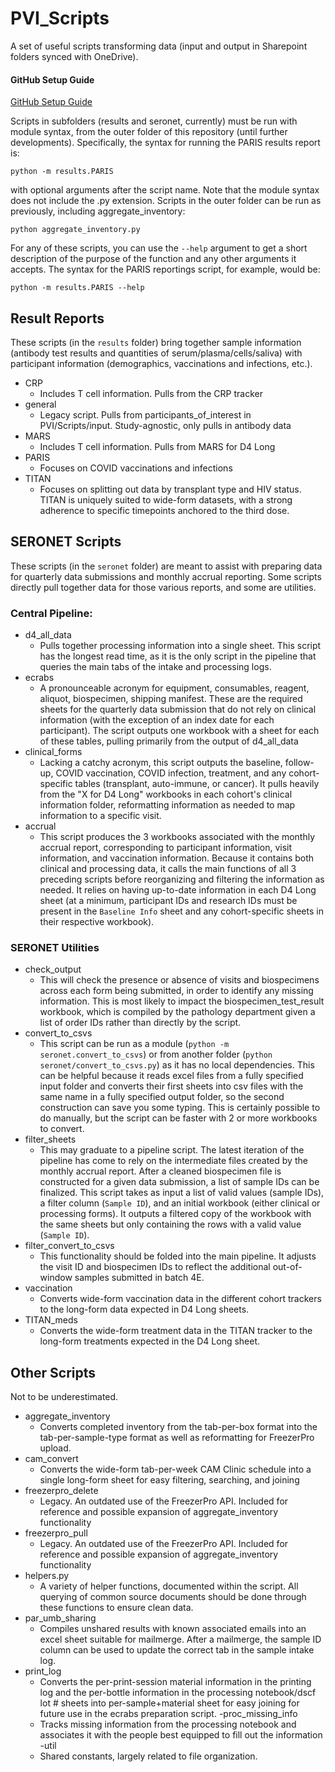 # PVI_Scripts

A set of useful scripts transforming data (input and output in Sharepoint folders synced with OneDrive).


#### GitHub Setup Guide
[GitHub Setup Guide](#create-a-github-account)


Scripts in subfolders (results and seronet, currently) must be run with module syntax, from the outer folder of this repository (until further developments). Specifically, the syntax for running the PARIS results report is:
```
python -m results.PARIS
```
with optional arguments after the script name.
Note that the module syntax does not include the .py extension.
Scripts in the outer folder can be run as previously, including aggregate_inventory:
```
python aggregate_inventory.py
```

For any of these scripts, you can use the `--help` argument to get a short description of the purpose of the function and any other arguments it accepts. The syntax for the PARIS reportings script, for example, would be:
```
python -m results.PARIS --help
```

## Result Reports

These scripts (in the `results` folder) bring together sample information (antibody test results and quantities of serum/plasma/cells/saliva) with participant information (demographics, vaccinations and infections, etc.).

- CRP
    - Includes T cell information. Pulls from the CRP tracker
- general
    - Legacy script. Pulls from participants_of_interest in PVI/Scripts/input. Study-agnostic, only pulls in antibody data
- MARS
    - Includes T cell information. Pulls from MARS for D4 Long
- PARIS
    - Focuses on COVID vaccinations and infections
- TITAN
    - Focuses on splitting out data by transplant type and HIV status. TITAN is uniquely suited to wide-form datasets, with a strong adherence to specific timepoints anchored to the third dose.


## SERONET Scripts

These scripts (in the `seronet` folder) are meant to assist with preparing data for quarterly data submissions and monthly accrual reporting. Some scripts directly pull together data for those various reports, and some are utilities.

### Central Pipeline:
- d4_all_data
    - Pulls together processing information into a single sheet. This script has the longest read time, as it is the only script in the pipeline that queries the main tabs of the intake and processing logs.
- ecrabs
    - A pronounceable acronym for equipment, consumables, reagent, aliquot, biospecimen, shipping manifest. These are the required sheets for the quarterly data submission that do not rely on clinical information (with the exception of an index date for each participant). The script outputs one workbook with a sheet for each of these tables, pulling primarily from the output of d4_all_data
- clinical_forms
    - Lacking a catchy acronym, this script outputs the baseline, follow-up, COVID vaccination, COVID infection, treatment, and any cohort-specific tables (transplant, auto-immune, or cancer). It pulls heavily from the "X for D4 Long" workbooks in each cohort's clinical information folder, reformatting information as needed to map information to a specific visit.
- accrual
    - This script produces the 3 workbooks associated with the monthly accrual report, corresponding to participant information, visit information, and vaccination information. Because it contains both clinical and processing data, it calls the main functions of all 3 preceding scripts before reorganizing and filtering the information as needed. It relies on having up-to-date information in each D4 Long sheet (at a minimum, participant IDs and research IDs must be present in the `Baseline Info` sheet and any cohort-specific sheets in their respective workbook).
### SERONET Utilities
- check_output
    - This will check the presence or absence of visits and biospecimens across each form being submitted, in order to identify any missing information. This is most likely to impact the biospecimen_test_result workbook, which is compiled by the pathology department given a list of order IDs rather than directly by the script.
- convert_to_csvs
    - This script can be run as a module (`python -m seronet.convert_to_csvs`) or from another folder (`python seronet/convert_to_csvs.py`) as it has no local dependencies. This can be helpful because it reads excel files from a fully specified input folder and converts their first sheets into csv files with the same name in a fully specified output folder, so the second construction can save you some typing. This is certainly possible to do manually, but the script can be faster with 2 or more workbooks to convert.
- filter_sheets
    - This may graduate to a pipeline script. The latest iteration of the pipeline has come to rely on the intermediate files created by the monthly accrual report. After a cleaned biospecimen file is constructed for a given data submission, a list of sample IDs can be finalized. This script takes as input a list of valid values (sample IDs), a filter column (`Sample ID`), and an initial workbook (either clinical or processing forms). It outputs a filtered copy of the workbook with the same sheets but only containing the rows with a valid value (`Sample ID`).
- filter_convert_to_csvs
    - This functionality should be folded into the main pipeline. It adjusts the visit ID and biospecimen IDs to reflect the additional out-of-window samples submitted in batch 4E.
- vaccination
    - Converts wide-form vaccination data in the different cohort trackers to the long-form data expected in D4 Long sheets.
- TITAN_meds
    - Converts the wide-form treatment data in the TITAN tracker to the long-form treatments expected in the D4 Long sheet.


## Other Scripts

Not to be underestimated.

- aggregate_inventory
    - Converts completed inventory from the tab-per-box format into the tab-per-sample-type format as well as reformatting for FreezerPro upload.
- cam_convert
    - Converts the wide-form tab-per-week CAM Clinic schedule into a single long-form sheet for easy filtering, searching, and joining
- freezerpro_delete
    - Legacy. An outdated use of the FreezerPro API. Included for reference and possible expansion of aggregate_inventory functionality
- freezerpro_pull
    - Legacy. An outdated use of the FreezerPro API. Included for reference and possible expansion of aggregate_inventory functionality
- helpers.py
    - A variety of helper functions, documented within the script. All querying of common source documents should be done through these functions to ensure clean data.
- par_umb_sharing
    - Compiles unshared results with known associated emails into an excel sheet suitable for mailmerge. After a mailmerge, the sample ID column can be used to update the correct tab in the sample intake log.
- print_log
    - Converts the per-print-session material information in the printing log and the per-bottle information in the processing notebook/dscf lot # sheets into per-sample+material sheet for easy joining for future use in the ecrabs preparation script.
-proc_missing_info
    - Tracks missing information from the processing notebook and associates it with the people best equipped to fill out the information
-util
    - Shared constants, largely related to file organization.
